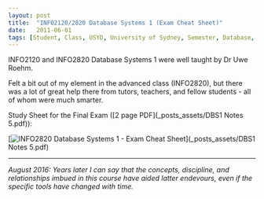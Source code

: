 ```yaml
---
layout: post
title:  "INFO2120/2820 Database Systems 1 (Exam Cheat Sheet)"
date:   2011-06-01
tags: [Student, Class, USYD, University of Sydney, Semester, Database, SIT]
---
```


INFO2120 and INFO2820 Database Systems 1 were well taught by Dr Uwe Roehm. 

Felt a bit out of my element in the advanced class (INFO2820), but there was a lot of great help there from tutors, teachers, and fellow students - all of whom were much smarter. 

Study Sheet for the Final Exam ([2 page PDF](_posts_assets/DBS1 Notes 5.pdf)):

[![INFO2820 Database Systems 1 - Exam Cheat Sheet](_posts_assets/dbs1_exam_cheat_sheet_thumbnail.png)](_posts_assets/DBS1 Notes 5.pdf)

---

_August 2016: Years later I can say that the concepts, discipline, and relationships imbued in this course have aided latter endevours, even if the specific tools have changed with time._
